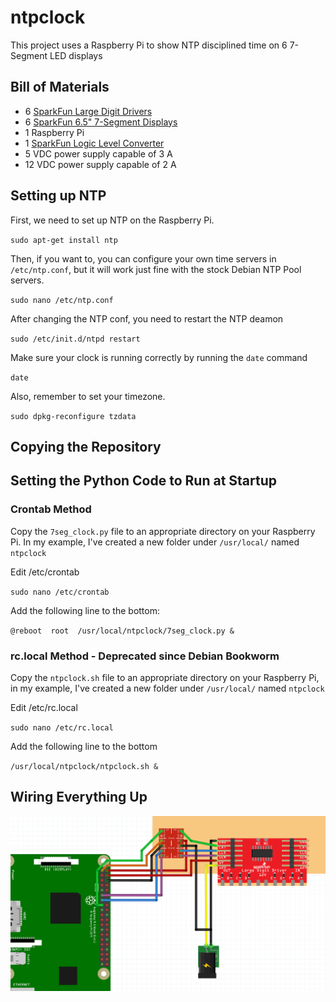 # ntpclock

This project uses a Raspberry Pi to show NTP disciplined time on 6 7-Segment LED displays

## Bill of Materials

* 6 [SparkFun Large Digit Drivers](https://www.sparkfun.com/products/13279) 
* 6 [SparkFun 6.5" 7-Segment Displays](https://www.sparkfun.com/products/8530) 
* 1 Raspberry Pi 
* 1 [SparkFun Logic Level Converter](https://www.sparkfun.com/products/12009)
* 5 VDC power supply capable of 3 A
* 12 VDC power supply capable of 2 A

## Setting up NTP

First, we need to set up NTP on the Raspberry Pi.

`sudo apt-get install ntp`

Then, if you want to, you can configure your own time servers in `/etc/ntp.conf`, but it will work just fine with the stock Debian NTP Pool servers.

`sudo nano /etc/ntp.conf`

After changing the NTP conf, you need to restart the NTP deamon

`sudo /etc/init.d/ntpd restart`

Make sure your clock is running correctly by running the `date` command

`date`

Also, remember to set your timezone.

`sudo dpkg-reconfigure tzdata`

## Copying the Repository

## Setting the Python Code to Run at Startup

### Crontab Method
Copy the `7seg_clock.py` file to an appropriate directory on your Raspberry Pi. In my example, I've created a new folder under `/usr/local/` named `ntpclock`

Edit /etc/crontab

`sudo nano /etc/crontab`

Add the following line to the bottom:  

`@reboot  root  /usr/local/ntpclock/7seg_clock.py &` 

### rc.local Method - Deprecated since Debian Bookworm
Copy the `ntpclock.sh` file to an appropriate directory on your Raspberry Pi, in my example, I've created a new folder under `/usr/local/` named `ntpclock`

Edit /etc/rc.local

`sudo nano /etc/rc.local`

Add the following line to the bottom

`/usr/local/ntpclock/ntpclock.sh &`


## Wiring Everything Up

![Wiring Diagram](clock-wiring.PNG?raw=true "Wiring Diagram")

